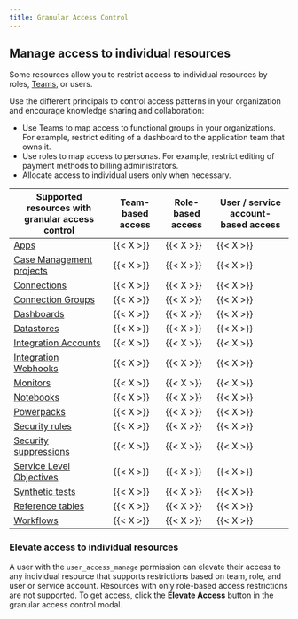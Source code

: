 ```yaml
---
title: Granular Access Control
---
```

## Manage access to individual resources

Some resources allow you to restrict access to individual resources by roles, [Teams][1], or users.

Use the different principals to control access patterns in your organization and encourage knowledge sharing and collaboration:
- Use Teams to map access to functional groups in your organizations. For example, restrict editing of a dashboard to the application team that owns it.
- Use roles to map access to personas. For example, restrict editing of payment methods to billing administrators.
- Allocate access to individual users only when necessary.


| Supported resources with granular access control | Team-based access | Role-based access | User / service account-based access |
|--------------------------------------------------|-------------------|-------------------|-------------------------------------|
| [Apps][13]                                       | {{< X >}}         | {{< X >}}         | {{< X >}}                           |
| [Case Management projects][10]                   | {{< X >}}         | {{< X >}}         | {{< X >}}                           |
| [Connections][14]                                | {{< X >}}         | {{< X >}}         | {{< X >}}                           |
| [Connection Groups][15]                          | {{< X >}}         | {{< X >}}         | {{< X >}}                           |
| [Dashboards][2]                                  | {{< X >}}         | {{< X >}}         | {{< X >}}                           |
| [Datastores][16]                                 | {{< X >}}         | {{< X >}}         | {{< X >}}                           |
| [Integration Accounts][11]                       | {{< X >}}         | {{< X >}}         | {{< X >}}                           |
| [Integration Webhooks][11]                       | {{< X >}}         | {{< X >}}         | {{< X >}}                           |
| [Monitors][3]                                    | {{< X >}}         | {{< X >}}         | {{< X >}}                           |
| [Notebooks][4]                                   | {{< X >}}         | {{< X >}}         | {{< X >}}                           |
| [Powerpacks][5]                                  | {{< X >}}         | {{< X >}}         | {{< X >}}                           |
| [Security rules][6]                              | {{< X >}}         | {{< X >}}         | {{< X >}}                           |
| [Security suppressions][7]                       | {{< X >}}         | {{< X >}}         | {{< X >}}                           |
| [Service Level Objectives][8]                    | {{< X >}}         | {{< X >}}         | {{< X >}}                           |
| [Synthetic tests][9]                             | {{< X >}}         | {{< X >}}         | {{< X >}}                           |
| [Reference tables][12]                           | {{< X >}}         | {{< X >}}         | {{< X >}}                           |
| [Workflows][17]                                  | {{< X >}}         | {{< X >}}         | {{< X >}}                           |


### Elevate access to individual resources

A user with the `user_access_manage` permission can elevate their access to any individual resource that supports restrictions based on team, role, and user or service account. Resources with only role-based access restrictions are not supported. To get access, click the **Elevate Access** button in the granular access control modal.

[1]: /account_management/teams/
[2]: /dashboards/configure/#permissions
[3]: /monitors/configuration/#permissions
[4]: /notebooks/#limit-edit-access
[5]: /dashboards/widgets/powerpack/#powerpack-permissions
[6]: /security/detection_rules/#restrict-edit-permissions
[7]: /security/suppressions/#restrict-edit-permissions
[8]: /service_management/service_level_objectives/#permissions
[9]: /synthetics/browser_tests/#permissions
[10]: /service_management/case_management/settings#granular-access-control
[11]: /getting_started/integrations/#granular-access-control
[12]: /reference_tables/#permissions
[13]: /service_management/app_builder/auth/#restrict-access-to-a-specific-app
[14]: /actions/connections/?tab=workflowautomation#connection-credentials
[15]: /actions/connections/?tab=workflowautomation#connection-groups
[16]: /actions/datastore/
[17]: /service_management/workflows/access/#restrict-access-on-a-specific-workflow
